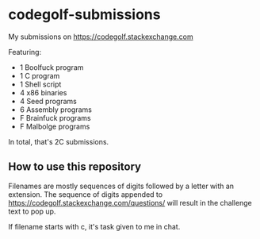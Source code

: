 # codegolf-submissions
My submissions on https://codegolf.stackexchange.com

Featuring:
 - 1 Boolfuck program
 - 1 C program
 - 1 Shell script
 - 4 x86 binaries
 - 4 Seed programs
 - 6 Assembly programs
 - F Brainfuck programs
 - F Malbolge programs

In total, that's 2C submissions.

## How to use this repository

Filenames are mostly sequences of digits followed by a letter with an extension. The sequence of digits appended to https://codegolf.stackexchange.com/questions/ will result in the challenge text to pop up.

If filename starts with c, it's task given to me in chat.
